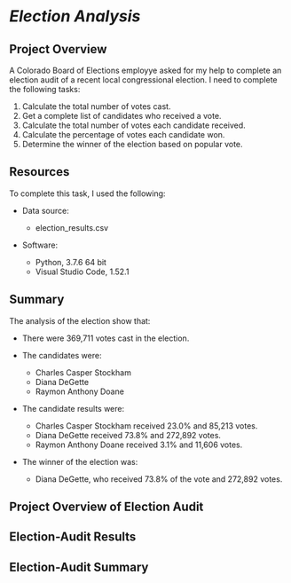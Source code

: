 # ***Election Analysis***

## **Project Overview**
A Colorado Board of Elections employye asked for my help to complete an election audit of a recent local congressional election. I need to complete the following tasks:

1. Calculate the total number of votes cast.
2. Get a complete list of candidates who received a vote.
3. Calculate the total number of votes each candidate received.
4. Calculate the percentage of votes each candidate won.
5. Determine the winner of the election based on popular vote.

## **Resources**
To complete this task, I used the following:
- Data source: 
  - election_results.csv
  
- Software: 
  - Python, 3.7.6 64 bit 
  - Visual Studio Code, 1.52.1

## **Summary**
The analysis of the election show that:
  - There were 369,711 votes cast in the election.
  
  - The candidates were:
    - Charles Casper Stockham
    - Diana DeGette
    - Raymon Anthony Doane
    
  - The candidate results were:
    - Charles Casper Stockham received 23.0% and 85,213 votes.
    - Diana DeGette received 73.8% and 272,892 votes.
    - Raymon Anthony Doane received 3.1% and 11,606 votes.
    
  - The winner of the election was:
    - Diana DeGette, who received 73.8% of the vote and 272,892 votes.

## **Project Overview of Election Audit**

## **Election-Audit Results** 

## **Election-Audit Summary**



